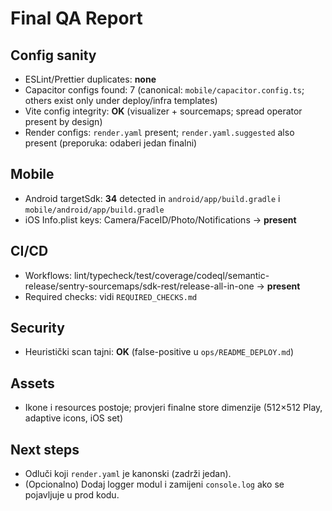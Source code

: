 # Final QA Report

## Config sanity
- ESLint/Prettier duplicates: **none**
- Capacitor configs found: 7 (canonical: `mobile/capacitor.config.ts`; others exist only under deploy/infra templates)
- Vite config integrity: **OK** (visualizer + sourcemaps; spread operator present by design)
- Render configs: `render.yaml` present; `render.yaml.suggested` also present (preporuka: odaberi jedan finalni)

## Mobile
- Android targetSdk: **34** detected in `android/app/build.gradle` i `mobile/android/app/build.gradle`
- iOS Info.plist keys: Camera/FaceID/Photo/Notifications → **present**

## CI/CD
- Workflows: lint/typecheck/test/coverage/codeql/semantic-release/sentry-sourcemaps/sdk-rest/release-all-in-one → **present**
- Required checks: vidi `REQUIRED_CHECKS.md`

## Security
- Heuristički scan tajni: **OK** (false-positive u `ops/README_DEPLOY.md`)

## Assets
- Ikone i resources postoje; provjeri finalne store dimenzije (512×512 Play, adaptive icons, iOS set)

## Next steps
- Odluči koji `render.yaml` je kanonski (zadrži jedan).
- (Opcionalno) Dodaj logger modul i zamijeni `console.log` ako se pojavljuje u prod kodu.
